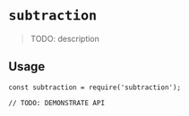 # `subtraction`

> TODO: description

## Usage

```
const subtraction = require('subtraction');

// TODO: DEMONSTRATE API
```
